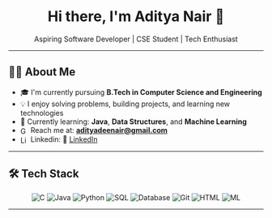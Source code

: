 <h1 align="center">Hi there, I'm Aditya Nair 👋</h1>

<p align="center">
  Aspiring Software Developer | CSE Student | Tech Enthusiast
</p>

---

## 🧑‍💻 About Me

- 🎓 I'm currently pursuing **B.Tech in Computer Science and Engineering**
- 💡 I enjoy solving problems, building projects, and learning new technologies
- 🌱 Currently learning: **Java**, **Data Structures**, and **Machine Learning**
- <img src="https://cdn.jsdelivr.net/gh/devicons/devicon/icons/google/google-original.svg" alt="Gmail" width="16" style="vertical-align:middle;"/> Reach me at: **adityadeenair@gmail.com**  
- <img src="https://cdn.jsdelivr.net/gh/devicons/devicon/icons/linkedin/linkedin-original.svg" alt="LinkedIn" width="16" style="vertical-align:middle;"/> Linkedin: 🔗 [LinkedIn](https://www.linkedin.com/in/aditya-d-nair-959762330/)



---

## 🛠️ Tech Stack

<div align="center">
  
![C](https://img.shields.io/badge/C-00599C?style=for-the-badge&logo=c&logoColor=white)
![Java](https://img.shields.io/badge/Java-007396?style=for-the-badge&logo=openjdk&logoColor=white)
![Python](https://img.shields.io/badge/Python-3776AB?style=for-the-badge&logo=python&logoColor=white)
![SQL](https://img.shields.io/badge/SQL-336791?style=for-the-badge&logo=postgresql&logoColor=white)
![Database](https://img.shields.io/badge/Database-4DB33D?style=for-the-badge&logo=databricks&logoColor=white)
![Git](https://img.shields.io/badge/Git-F05032?style=for-the-badge&logo=git&logoColor=white)
![HTML](https://img.shields.io/badge/HTML-E34F26?style=for-the-badge&logo=html5&logoColor=white)
![ML](https://img.shields.io/badge/Machine%20Learning-FF6F00?style=for-the-badge&logo=tensorflow&logoColor=white)











</div>

---

